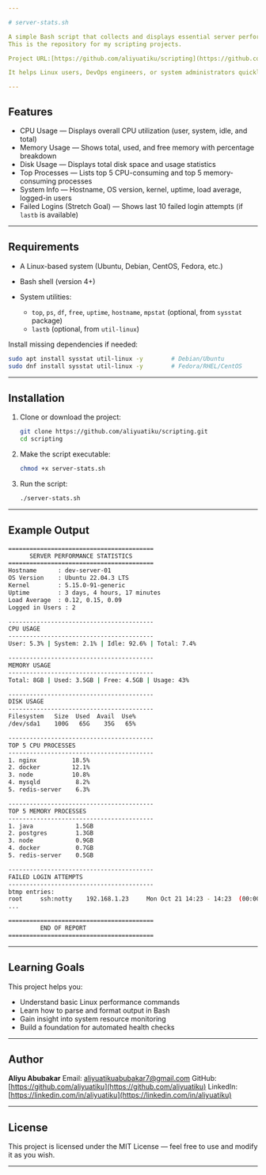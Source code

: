 ```yaml
---

# server-stats.sh

A simple Bash script that collects and displays essential server performance statistics such as CPU, memory, disk usage, and top processes.
This is the repository for my scripting projects.

Project URL:[https://github.com/aliyuatiku/scripting](https://github.com/aliyuatiku/scripting)

It helps Linux users, DevOps engineers, or system administrators quickly assess system health and identify performance bottlenecks.

---
```


## Features

* CPU Usage — Displays overall CPU utilization (user, system, idle, and total)
* Memory Usage — Shows total, used, and free memory with percentage breakdown
* Disk Usage — Displays total disk space and usage statistics
* Top Processes — Lists top 5 CPU-consuming and top 5 memory-consuming processes
* System Info — Hostname, OS version, kernel, uptime, load average, logged-in users
* Failed Logins (Stretch Goal) — Shows last 10 failed login attempts (if `lastb` is available)

---

## Requirements

* A Linux-based system (Ubuntu, Debian, CentOS, Fedora, etc.)
* Bash shell (version 4+)
* System utilities:

  * `top`, `ps`, `df`, `free`, `uptime`, `hostname`, `mpstat` (optional, from `sysstat` package)
  * `lastb` (optional, from `util-linux`)

Install missing dependencies if needed:

```bash
sudo apt install sysstat util-linux -y        # Debian/Ubuntu
sudo dnf install sysstat util-linux -y        # Fedora/RHEL/CentOS
```

---

## Installation

1. Clone or download the project:

   ```bash
   git clone https://github.com/aliyuatiku/scripting.git
   cd scripting
   ```

2. Make the script executable:

   ```bash
   chmod +x server-stats.sh
   ```

3. Run the script:

   ```bash
   ./server-stats.sh
   ```

---

## Example Output

```bash
=========================================
      SERVER PERFORMANCE STATISTICS
=========================================
Hostname      : dev-server-01
OS Version    : Ubuntu 22.04.3 LTS
Kernel        : 5.15.0-91-generic
Uptime        : 3 days, 4 hours, 17 minutes
Load Average  : 0.12, 0.15, 0.09
Logged in Users : 2

-----------------------------------------
CPU USAGE
-----------------------------------------
User: 5.3% | System: 2.1% | Idle: 92.6% | Total: 7.4%

-----------------------------------------
MEMORY USAGE
-----------------------------------------
Total: 8GB | Used: 3.5GB | Free: 4.5GB | Usage: 43%

-----------------------------------------
DISK USAGE
-----------------------------------------
Filesystem   Size  Used  Avail  Use%
/dev/sda1    100G   65G    35G   65%

-----------------------------------------
TOP 5 CPU PROCESSES
-----------------------------------------
1. nginx          18.5%
2. docker         12.1%
3. node           10.8%
4. mysqld          8.2%
5. redis-server    6.3%

-----------------------------------------
TOP 5 MEMORY PROCESSES
-----------------------------------------
1. java            1.5GB
2. postgres        1.3GB
3. node            0.9GB
4. docker          0.7GB
5. redis-server    0.5GB

-----------------------------------------
FAILED LOGIN ATTEMPTS
-----------------------------------------
btmp entries:
root     ssh:notty    192.168.1.23     Mon Oct 21 14:23 - 14:23  (00:00)
...

=========================================
         END OF REPORT
=========================================
```

---

## Learning Goals

This project helps you:

* Understand basic Linux performance commands
* Learn how to parse and format output in Bash
* Gain insight into system resource monitoring
* Build a foundation for automated health checks

---

## Author

**Aliyu Abubakar**
Email: [aliyuatikuabubakar7@gmail.com](mailto:aliyuatikuabubakar7@gmail.com)
GitHub: [https://github.com/aliyuatiku](https://github.com/aliyuatiku)
LinkedIn: [https://linkedin.com/in/aliyuatiku](https://linkedin.com/in/aliyuatiku)

---

## License

This project is licensed under the MIT License — feel free to use and modify it as you wish.

---

